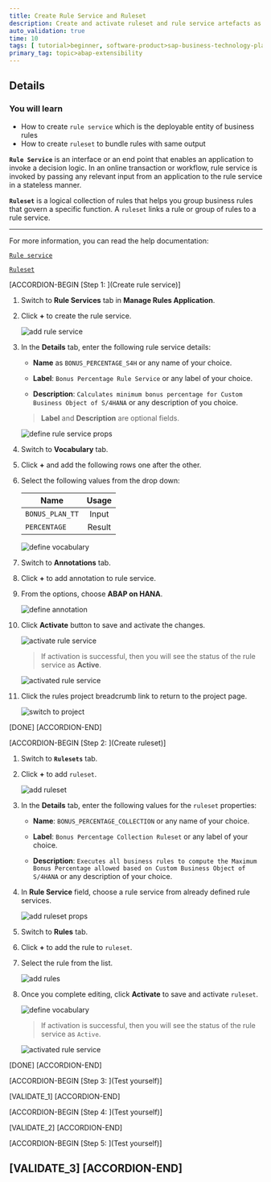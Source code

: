 ```yaml
---
title: Create Rule Service and Ruleset
description: Create and activate ruleset and rule service artefacts as part of Bonus Plan Percentage Calculation rules project.
auto_validation: true
time: 10
tags: [ tutorial>beginner, software-product>sap-business-technology-platform, topic>abap-extensibility, software-product>sap-s-4hana-cloud]
primary_tag: topic>abap-extensibility
---
```


## Details
### You will learn
  - How to create `rule service` which is the deployable entity of business rules
  - How to create `ruleset` to bundle rules with same output

**`Rule Service`** is an interface or an end point that enables an application to invoke a decision logic. In an online transaction or workflow, rule service is invoked by passing any relevant input from an application to the rule service in a stateless manner.

**`Ruleset`** is a logical collection of rules that helps you group business rules that govern a specific function. A `ruleset` links a rule or group of rules to a rule service.

---
For more information, you can read the help documentation:

[`Rule service`](https://help.sap.com/viewer/9d7cfeaba766433eaea8a29fdb8a688c/Cloud/en-US/f9343c0da1be4f60b70771f71354106f.html)

[`Ruleset`](https://help.sap.com/viewer/9d7cfeaba766433eaea8a29fdb8a688c/Cloud/en-US/06e5b6b31a04499d9fc11717fada03e6.html)

[ACCORDION-BEGIN [Step 1: ](Create rule service)]

1.	Switch to **Rule Services** tab in **Manage Rules Application**.

2.	Click **+** to create the rule service.

    ![add rule service](addruleservice.png)

3. In the **Details** tab, enter the following rule service details:

    - **Name** as `BONUS_PERCENTAGE_S4H` or any name of your choice.

    - **Label**: `Bonus Percentage Rule Service` or any label of your choice.

    - **Description**: `Calculates minimum bonus percentage for Custom Business Object of S/4HANA` or any description of you choice.

    > **Label** and **Description** are optional fields.

    ![define rule service props](defineprops.png)

4. Switch to **Vocabulary** tab.

5. Click **+** and add the following rows one after the other.

6. Select the following values from the drop down:

    | Name            | Usage   |
    | --------------  |:-------:|
    | `BONUS_PLAN_TT` | Input   |
    | `PERCENTAGE`    | Result  |

    ![define vocabulary](definevocab.png)

7. Switch to **Annotations** tab.

8. Click **+** to add annotation to rule service.

9. From the options, choose **ABAP on HANA**.

    ![define annotation](defineannotation.png)

10.	Click **Activate** button to save and activate the changes.

    ![activate rule service](activateruleservice.png)

    > If activation is successful, then you will see the status of the rule service as **Active**.

      ![activated rule service](activatedruleservice.png)

11. Click the rules project breadcrumb link to return to the project page.

    ![switch to project](projectbreadcrumb.png)

[DONE]
[ACCORDION-END]

[ACCORDION-BEGIN [Step 2: ](Create ruleset)]

1.  Switch to **`Rulesets`** tab.

2.	Click **+** to add `ruleset`.

    ![add ruleset](addruleset.png)

3.  In the **Details** tab, enter the following values for the `ruleset` properties:

    - **Name**: `BONUS_PERCENTAGE_COLLECTION` or any name of your choice.

    - **Label**: `Bonus Percentage Collection Ruleset` or any label of your choice.

    - **Description**: `Executes all business rules to compute the Maximum Bonus Percentage allowed based on Custom Business Object of S/4HANA` or any description of your choice.

4.  In **Rule Service** field, choose a rule service from already defined rule services.

      ![add ruleset props](rulesetprops.png)

5.  Switch to **Rules** tab.

6.  Click **+** to add the rule to `ruleset`.

7.  Select the rule from the list.

    ![add rules](addrules.png)

8.  Once you complete editing, click **Activate** to save and activate `ruleset`.

    ![define vocabulary](activateruleset.png)

    > If activation is successful, then you will see the status of the rule service as `Active`.

      ![activated rule service](activatedruleset.png)

[DONE]
[ACCORDION-END]

[ACCORDION-BEGIN [Step 3: ](Test yourself)]

[VALIDATE_1]
[ACCORDION-END]

[ACCORDION-BEGIN [Step 4: ](Test yourself)]

[VALIDATE_2]
[ACCORDION-END]

[ACCORDION-BEGIN [Step 5: ](Test yourself)]

[VALIDATE_3]
[ACCORDION-END]
---
